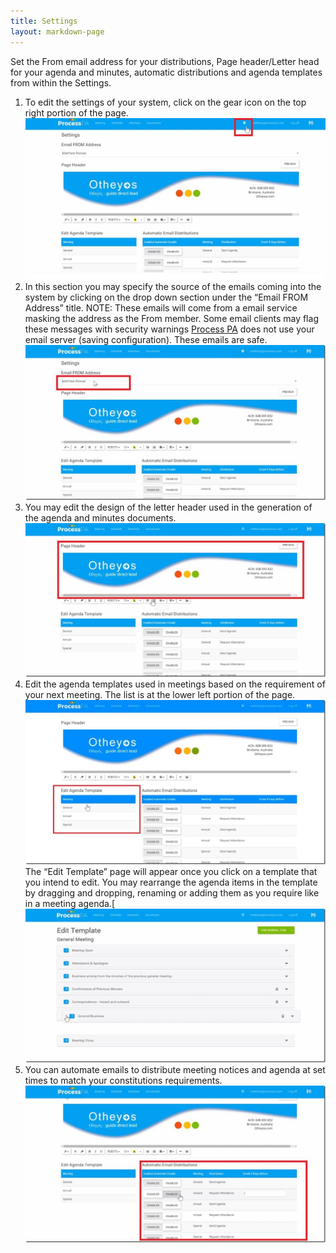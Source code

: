 ```yaml
---
title: Settings
layout: markdown-page
---
```

Set the From email address for your distributions, Page header/Letter head for your agenda and minutes, automatic distributions and agenda templates from within the Settings. 

  1. To edit the settings of your system, click on the gear icon on the top right portion of the page.  
    <img class="img-fluid" src="/content/pages/help/clip_image002-7.jpg" />
  2. In this section you may specify the source of the emails coming into the system by clicking on the drop down section under the “Email FROM Address” title. NOTE: These emails will come from a email service masking the address as the From member. Some email clients may flag these messages with security warnings <a href="http://processpa.com/" target="_blank">Process PA</a> does not use your email server (saving configuration). These emails are safe.  
    <img class="img-fluid" src="/content/pages/help/clip_image004_thumb-7.jpg" />
  3. You may edit the design of the letter header used in the generation of the agenda and minutes documents.  
    <img class="img-fluid" src="/content/pages/help/clip_image006_thumb-6.jpg" />
  4. Edit the agenda templates used in meetings based on the requirement of your next meeting. The list is at the lower left portion of the page.  
    <img class="img-fluid" src="/content/pages/help/clip_image008_thumb-4.jpg" />
    The “Edit Template” page will appear once you click on a template that you intend to edit. You may rearrange the agenda items in the template by dragging and dropping, renaming or adding them as you require like in a meeting agenda.[  
    <img class="img-fluid" src="/content/pages/help/clip_image010_thumb-3.jpg" />
  5. You can automate emails to distribute meeting notices and agenda at set times to match your constitutions requirements.  
    <img class="img-fluid" src="/content/pages/help/clip_image012_thumb-3.jpg" />
